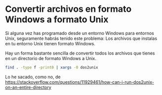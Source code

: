 # Convertir archivos en formato Windows a formato Unix

Si alguna vez has programado desde un entorno Windows para entornos Unix, seguramente habrás tenido este problema: Los archivos que instalas en tu entorno Unix tienen formato Windows.

Hay un forma bastante sencilla de convertir todos los archivos que tienes en un directorio de formato Windows a Unix.

```bash
find . -type f -print0 | xargs -0 dos2unix
```

Lo he sacado, como no, de https://stackoverflow.com/questions/11929461/how-can-i-run-dos2unix-on-an-entire-directory

